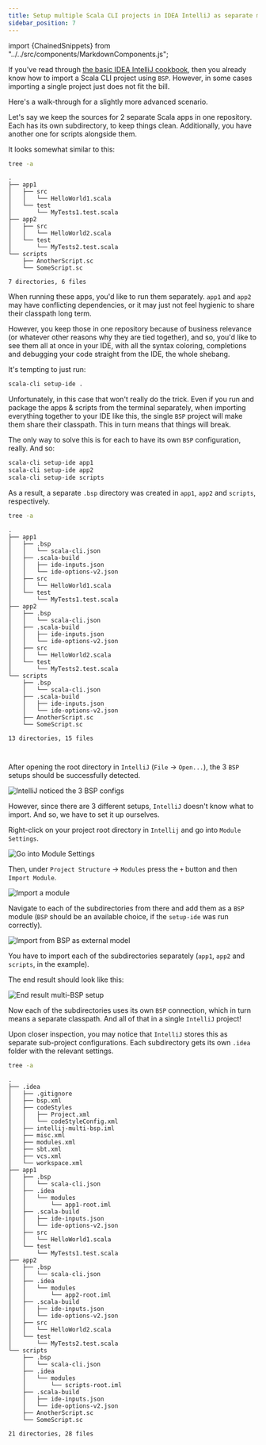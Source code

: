 ```yaml
---
title: Setup multiple Scala CLI projects in IDEA IntelliJ as separate modules
sidebar_position: 7
---
```


import {ChainedSnippets} from "../../src/components/MarkdownComponents.js";

If you've read through [the basic IDEA IntelliJ cookbook](intellij.md), then you already know how to import a Scala CLI
project using `BSP`. However, in some cases importing a single project just does not fit the bill.

Here's a walk-through for a slightly more advanced scenario.

Let's say we keep the sources for 2 separate Scala apps in one repository. Each has its own subdirectory, to keep things
clean. Additionally, you have another one for scripts alongside them.

It looks somewhat similar to this:

<ChainedSnippets>

```bash
tree -a
```

```text
.
├── app1
│   ├── src
│   │   └── HelloWorld1.scala
│   └── test
│       └── MyTests1.test.scala
├── app2
│   ├── src
│   │   └── HelloWorld2.scala
│   └── test
│       └── MyTests2.test.scala
└── scripts
    ├── AnotherScript.sc
    └── SomeScript.sc

7 directories, 6 files
```

</ChainedSnippets>

When running these apps, you'd like to run them separately. `app1` and `app2` may have conflicting dependencies, or it
may just not feel hygienic to share their classpath long term.

However, you keep those in one repository because of business relevance (or whatever other reasons why they are tied
together), and so, you'd like to see them all at once in your IDE, with all the syntax coloring, completions and
debugging
your code straight from the IDE, the whole shebang.

It's tempting to just run:

```bash
scala-cli setup-ide .
```

Unfortunately, in this case that won't really do the trick. Even if you run and package the apps & scripts from the
terminal separately, when importing everything together to your IDE like this, the single `BSP` project will make them
share their classpath. This in turn means that things will break.

The only way to solve this is for each to have its own `BSP` configuration, really.
And so:

```bash
scala-cli setup-ide app1
scala-cli setup-ide app2
scala-cli setup-ide scripts
```

As a result, a separate `.bsp` directory was created in `app1`, `app2` and `scripts`, respectively.

<ChainedSnippets>

```bash
tree -a
```

```text
.
├── app1
│   ├── .bsp
│   │   └── scala-cli.json
│   ├── .scala-build
│   │   ├── ide-inputs.json
│   │   └── ide-options-v2.json
│   ├── src
│   │   └── HelloWorld1.scala
│   └── test
│       └── MyTests1.test.scala
├── app2
│   ├── .bsp
│   │   └── scala-cli.json
│   ├── .scala-build
│   │   ├── ide-inputs.json
│   │   └── ide-options-v2.json
│   ├── src
│   │   └── HelloWorld2.scala
│   └── test
│       └── MyTests2.test.scala
└── scripts
    ├── .bsp
    │   └── scala-cli.json
    ├── .scala-build
    │   ├── ide-inputs.json
    │   └── ide-options-v2.json
    ├── AnotherScript.sc
    └── SomeScript.sc

13 directories, 15 files



```

</ChainedSnippets>


After opening the root directory in `IntelliJ` (`File` -> `Open...`), the 3 `BSP` setups should be successfully
detected.

![IntelliJ noticed the 3 BSP configs](/img/intellij_bsp_build_scripts_found.png)

However, since there are 3 different setups, `IntelliJ` doesn't know what to import. And so, we have to set it up
ourselves.

Right-click on your project root directory in `Intellij` and go into `Module Settings`.

![Go into Module Settings](/img/intellij_module_settings.png)

Then, under `Project Structure` -> `Modules` press the `+` button and then `Import Module`.

![Import a module](/img/intellij_module_settings_import_module.png)

Navigate to each of the subdirectories from there and add them as a `BSP` module (`BSP` should be an available choice,
if the `setup-ide` was run correctly).

![Import from BSP as external model](/img/intellij_import_bsp_module.png)

You have to import each of the subdirectories separately (`app1`, `app2` and `scripts`, in the example).

The end result should look like this:

![End result multi-BSP setup](/img/intellij_multi_bsp_setup.png)

Now each of the subdirectories uses its own `BSP` connection, which in turn means a separate classpath. And all of that
in a single `IntelliJ` project!

Upon closer inspection, you may notice that `IntelliJ` stores this as separate sub-project configurations. Each
subdirectory gets its own `.idea` folder with the relevant settings.

<ChainedSnippets>

```bash
tree -a
```

```text
.
├── .idea
│   ├── .gitignore
│   ├── bsp.xml
│   ├── codeStyles
│   │   ├── Project.xml
│   │   └── codeStyleConfig.xml
│   ├── intellij-multi-bsp.iml
│   ├── misc.xml
│   ├── modules.xml
│   ├── sbt.xml
│   ├── vcs.xml
│   └── workspace.xml
├── app1
│   ├── .bsp
│   │   └── scala-cli.json
│   ├── .idea
│   │   └── modules
│   │       └── app1-root.iml
│   ├── .scala-build
│   │   ├── ide-inputs.json
│   │   └── ide-options-v2.json
│   ├── src
│   │   └── HelloWorld1.scala
│   └── test
│       └── MyTests1.test.scala
├── app2
│   ├── .bsp
│   │   └── scala-cli.json
│   ├── .idea
│   │   └── modules
│   │       └── app2-root.iml
│   ├── .scala-build
│   │   ├── ide-inputs.json
│   │   └── ide-options-v2.json
│   ├── src
│   │   └── HelloWorld2.scala
│   └── test
│       └── MyTests2.test.scala
└── scripts
    ├── .bsp
    │   └── scala-cli.json
    ├── .idea
    │   └── modules
    │       └── scripts-root.iml
    ├── .scala-build
    │   ├── ide-inputs.json
    │   └── ide-options-v2.json
    ├── AnotherScript.sc
    └── SomeScript.sc

21 directories, 28 files
```

</ChainedSnippets>
